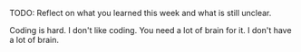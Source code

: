 TODO: Reflect on what you learned this week and what is still unclear.

Coding is hard.
I don't like coding.
You need a lot of brain for it.
I don't have a lot of brain.